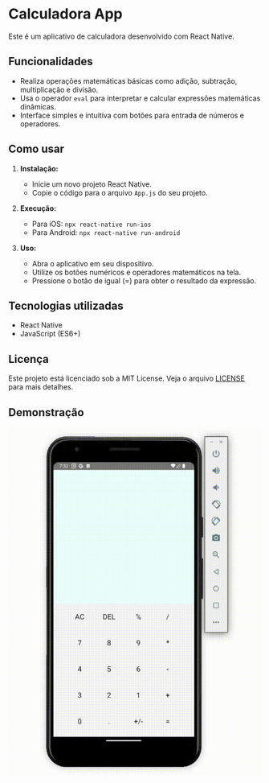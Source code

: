 # Calculadora App

Este é um aplicativo de calculadora desenvolvido com React Native.

## Funcionalidades

- Realiza operações matemáticas básicas como adição, subtração, multiplicação e divisão.
- Usa o operador `eval` para interpretar e calcular expressões matemáticas dinâmicas.
- Interface simples e intuitiva com botões para entrada de números e operadores.

## Como usar

1. **Instalação:**
   - Inicie um novo projeto React Native.
   - Copie o código para o arquivo `App.js` do seu projeto.

2. **Execução:**
   - Para iOS: `npx react-native run-ios`
   - Para Android: `npx react-native run-android`

3. **Uso:**
   - Abra o aplicativo em seu dispositivo.
   - Utilize os botões numéricos e operadores matemáticos na tela.
   - Pressione o botão de igual (=) para obter o resultado da expressão.

## Tecnologias utilizadas

- React Native
- JavaScript (ES6+)

## Licença

Este projeto está licenciado sob a MIT License. Veja o arquivo [LICENSE](LICENSE) para mais detalhes.

## Demonstração

![Gif do projeto](https://github.com/Felipecdc/Calculadora-com-react-native/blob/main/202406191824_1_.gif)
